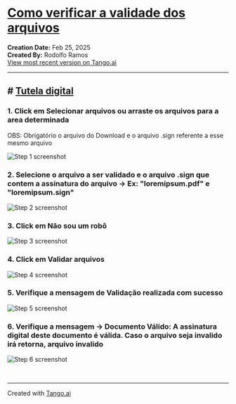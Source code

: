 # [Como verificar a validade dos arquivos](https://app.tango.us/app/workflow/44ec0a48-d153-4b24-aea3-aa905093f996?utm_source=markdown&utm_medium=markdown&utm_campaign=workflow%20export%20links)

__Creation Date:__ Feb 25, 2025  
__Created By:__ Rodolfo Ramos  
[View most recent version on Tango.ai](https://app.tango.us/app/workflow/44ec0a48-d153-4b24-aea3-aa905093f996?utm_source=markdown&utm_medium=markdown&utm_campaign=workflow%20export%20links)



***




## # [Tutela digital](https://app-stage.tuteladigital.com.br/files/validation)


### 1. Click em Selecionar arquivos ou arraste os arquivos para a area determinada

OBS: Obrigatório o arquivo do Download e o arquivo .sign referente a esse mesmo arquivo

![Step 1 screenshot](https://images.tango.us/workflows/44ec0a48-d153-4b24-aea3-aa905093f996/steps/57105eba-d649-4e61-8220-5b172d274eaa/3d6a6c8d-4deb-4dbb-8dbf-4e86faa062c2.png?crop=focalpoint&fit=crop&fp-x=0.5000&fp-y=0.7560&fp-z=2.2356&w=1200&border=2%2CF4F2F7&border-radius=8%2C8%2C8%2C8&border-radius-inner=8%2C8%2C8%2C8&blend-align=bottom&blend-mode=normal&blend-x=0&blend-w=1200&blend64=aHR0cHM6Ly9pbWFnZXMudGFuZ28udXMvc3RhdGljL21hZGUtd2l0aC10YW5nby13YXRlcm1hcmstdjIucG5n&mark-x=402&mark-y=337&m64=aHR0cHM6Ly9pbWFnZXMudGFuZ28udXMvc3RhdGljL2JsYW5rLnBuZz9tYXNrPWNvcm5lcnMmYm9yZGVyPTQlMkNGRjc0NDImdz0zOTUmaD05NyZmaXQ9Y3JvcCZjb3JuZXItcmFkaXVzPTEw)


### 2. Selecione o arquivo a ser validado e o arquivo .sign que contem a assinatura do arquivo -> Ex: "loremipsum.pdf" e "loremipsum.sign"
![Step 2 screenshot](https://images.tango.us/workflows/44ec0a48-d153-4b24-aea3-aa905093f996/steps/fa1ec34b-16a3-4970-a539-494cf197decf/c2b07ed0-b361-4131-ae67-0be752f55c20.png?crop=focalpoint&fit=crop&w=1200&border=2%2CF4F2F7&border-radius=8%2C8%2C8%2C8&border-radius-inner=8%2C8%2C8%2C8&blend-align=bottom&blend-mode=normal&blend-x=0&blend-w=1200&blend64=aHR0cHM6Ly9pbWFnZXMudGFuZ28udXMvc3RhdGljL21hZGUtd2l0aC10YW5nby13YXRlcm1hcmstdjIucG5n)


### 3. Click em Não sou um robô
![Step 3 screenshot](https://images.tango.us/workflows/44ec0a48-d153-4b24-aea3-aa905093f996/steps/ef26f526-025d-4d8b-b9e0-1163d98de3d8/4383ca8a-24bf-45c9-8b13-9dd4b053707f.png?crop=focalpoint&fit=crop&fp-x=0.4192&fp-y=0.8276&fp-z=3.0925&w=1200&border=2%2CF4F2F7&border-radius=8%2C8%2C8%2C8&border-radius-inner=8%2C8%2C8%2C8&blend-align=bottom&blend-mode=normal&blend-x=0&blend-w=1200&blend64=aHR0cHM6Ly9pbWFnZXMudGFuZ28udXMvc3RhdGljL21hZGUtd2l0aC10YW5nby13YXRlcm1hcmstdjIucG5n&mark-x=557&mark-y=343&m64=aHR0cHM6Ly9pbWFnZXMudGFuZ28udXMvc3RhdGljL2JsYW5rLnBuZz9tYXNrPWNvcm5lcnMmYm9yZGVyPTQlMkNGRjc0NDImdz04NyZoPTg3JmZpdD1jcm9wJmNvcm5lci1yYWRpdXM9MTA%3D)


### 4. Click em Validar arquivos
![Step 4 screenshot](https://images.tango.us/workflows/44ec0a48-d153-4b24-aea3-aa905093f996/steps/015c81f3-c8c6-4989-8a7a-9e62a3da673b/02d9c034-8dd1-450b-8f96-b3174f79f694.png?crop=focalpoint&fit=crop&fp-x=0.5003&fp-y=0.9093&fp-z=2.3267&w=1200&border=2%2CF4F2F7&border-radius=8%2C8%2C8%2C8&border-radius-inner=8%2C8%2C8%2C8&blend-align=bottom&blend-mode=normal&blend-x=0&blend-w=1200&blend64=aHR0cHM6Ly9pbWFnZXMudGFuZ28udXMvc3RhdGljL21hZGUtd2l0aC10YW5nby13YXRlcm1hcmstdjIucG5n&mark-x=419&mark-y=559&m64=aHR0cHM6Ly9pbWFnZXMudGFuZ28udXMvc3RhdGljL2JsYW5rLnBuZz9tYXNrPWNvcm5lcnMmYm9yZGVyPTQlMkNGRjc0NDImdz0zNjImaD0xMDEmZml0PWNyb3AmY29ybmVyLXJhZGl1cz0xMA%3D%3D)


### 5. Verifique a mensagem de Validação realizada com sucesso
![Step 5 screenshot](https://images.tango.us/workflows/44ec0a48-d153-4b24-aea3-aa905093f996/steps/72e0888c-2680-48f0-8c9a-facabcafe739/e6017492-7373-43a0-8c88-9477aab77635.png?crop=focalpoint&fit=crop&fp-x=0.8637&fp-y=0.9486&fp-z=3.7770&w=1200&border=2%2CF4F2F7&border-radius=8%2C8%2C8%2C8&border-radius-inner=8%2C8%2C8%2C8&blend-align=bottom&blend-mode=normal&blend-x=0&blend-w=1200&blend64=aHR0cHM6Ly9pbWFnZXMudGFuZ28udXMvc3RhdGljL21hZGUtd2l0aC10YW5nby13YXRlcm1hcmstdjIucG5n&mark-x=18&mark-y=508&m64=aHR0cHM6Ly9pbWFnZXMudGFuZ28udXMvc3RhdGljL2JsYW5rLnBuZz9tYXNrPWNvcm5lcnMmYm9yZGVyPTQlMkNGRjc0NDImdz0xMTY1Jmg9MjI5JmZpdD1jcm9wJmNvcm5lci1yYWRpdXM9MTA%3D)


### 6. Verifique a mensagem -> Documento Válido: A assinatura digital deste documento é válida. Caso o arquivo seja invalido irá retorna, arquivo invalido
![Step 6 screenshot](https://images.tango.us/workflows/44ec0a48-d153-4b24-aea3-aa905093f996/steps/fda2e035-a85d-48f2-95ec-b9f344f9cee3/aa4380fa-01a5-4bfd-b398-d51f61c111f5.png?crop=focalpoint&fit=crop&fp-x=0.5003&fp-y=0.9415&fp-z=1.3883&w=1200&border=2%2CF4F2F7&border-radius=8%2C8%2C8%2C8&border-radius-inner=8%2C8%2C8%2C8&blend-align=bottom&blend-mode=normal&blend-x=0&blend-w=1200&blend64=aHR0cHM6Ly9pbWFnZXMudGFuZ28udXMvc3RhdGljL21hZGUtd2l0aC10YW5nby13YXRlcm1hcmstdjIucG5n&mark-x=232&mark-y=680&m64=aHR0cHM6Ly9pbWFnZXMudGFuZ28udXMvc3RhdGljL2JsYW5rLnBuZz9tYXNrPWNvcm5lcnMmYm9yZGVyPTQlMkNGRjc0NDImdz03MzUmaD02MSZmaXQ9Y3JvcCZjb3JuZXItcmFkaXVzPTEw)

<br/>

***
Created with [Tango.ai](https://tango.ai?utm_source=markdown&utm_medium=markdown&utm_campaign=workflow%20export%20links)